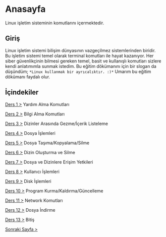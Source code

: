 # Anasayfa
Linux işletim sisteminin komutlarını içermektedir.

## Giriş
Linux işletim sistemi bilişim dünyasının vazgeçilmez sistemlerinden biridir. Bu işletim sistemi temel olarak terminal komutları ile hayat kazanıyor. Her siber güvenlikçinin bilmesi gereken temel, basit ve kullanışlı komutları sizlere kendi anlatımımla sunmak istedim. Bu eğitim dökümanını için bir slogan da düşündüm;
`*Linux kullanmak bir ayrıcalıktır. :)*`
Umarım bu eğitim dökümanı faydalı olur.

## İçindekiler


[Ders 1 >](https://saricayemre.github.io/linuxkomutsatiridersleri-ders1/)   Yardım Alma Komutları

[Ders 2 >](https://saricayemre.github.io/ders2/)   Bilgi Alma Komutları

[Ders 3 >](https://saricayemre.github.io/ders3/)   Dizinler Arasında Gezme/İçerik Listeleme

[Ders 4 >](https://saricayemre.github.io/ders4/)   Dosya İşlemleri

[Ders 5 >](https://saricayemre.github.io/ders5/)   Dosya Taşıma/Kopyalama/Silme

[Ders 6 >](https://saricayemre.github.io/ders6/)   Dizin Oluşturma ve Silme

[Ders 7 >](https://saricayemre.github.io/ders7/)   Dosya ve Dizinlere Erişim Yetkileri

[Ders 8 >](https://saricayemre.github.io/ders8/)   Kullanıcı İşlemleri

[Ders 9 >](https://saricayemre.github.io/ders9/)   Disk İşlemleri

[Ders 10 >](https://saricayemre.github.io/ders10/) Program Kurma/Kaldırma/Güncelleme

[Ders 11 >](https://saricayemre.github.io/ders11/) Network Komutları

[Ders 12 >](https://saricayemre.github.io/ders12/) Dosya İndirme

[Ders 13 >](https://saricayemre.github.io/ders13/) Bitiş

[Sonraki Sayfa >](https://saricayemre.github.io/linuxkomutsatiridersleri-ders1/)

